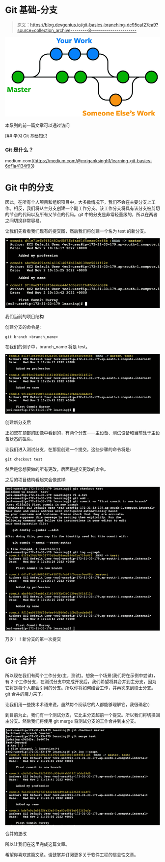 # Git 基础-分支

> 原文：<https://blog.devgenius.io/git-basics-branching-dc95caf27ca9?source=collection_archive---------8----------------------->

![](img/170966c747a8a9a1b19ad8ae01aed9e4.png)

本系列的前一篇文章可以通过访问

[](https://medium.com/@mriganksingh1/learning-git-basics-6df1a4134f93) [## 学习 Git 基础知识

### Git 是什么？

medium.com](https://medium.com/@mriganksingh1/learning-git-basics-6df1a4134f93) 

# Git 中的分支

因此，在所有个人项目和组织项目中，大多数情况下，我们不会在主要分支上工作。相反，我们将从主分支创建一个副工作分支。该工作分支将具有该分支被剪切的节点的代码以及所有父节点的代码。git 中的分支是非常轻量级的，所以在两者之间切换非常容易。

让我们先看看我们现有的提交图，然后我们将创建一个名为 test 的新分支。

![](img/3ede3737f25258934796b95e95607ffd.png)

我们当前的项目结构

创建分支的命令是:

```
git branch <branch_name>
```

在我们的例子中，branch_name 将是 test。

![](img/010f4784df50a86e547508b27488a19a.png)

创建新分支后

正如您在顶部的图像中看到的，有两个分支——主设备、测试设备和当前处于主设备状态的磁头。

让我们进入测试分支，在那里创建一个提交。这些步骤的命令将是:

```
git checkout test
```

然后是您想要做的所有更改，后面是提交更改的命令。

之后的项目结构看起来会像这样:

![](img/1e38672cf5b77fab2a6c524ec253bcf9.png)

万岁！！新分支的第一次提交

# Git 合并

所以现在我们有两个工作分支(主，测试)。想象一个场景(我们将在示例中尝试)，有 2 个工作分支，在测试分支中完成开发后，我们希望将其合并到主分支，因为它将是每个人都会引用的分支。所以你将如何结合工作，并再次来到硕士分支。git 合并的魔力来了。

让我们用一些技术术语来说，虽然每个阅读它的人都能够理解它，我很确定:)

到目前为止，我们有一个测试分支，它比主分支超前一个提交。所以我们将切换回主分支。然后我们将使用 git merge 将测试分支的工作合并到主分支。

![](img/c2e8210fecbe5404637f6e50430d4667.png)

合并的更改

所以让我们在这里完成这篇文章。

希望你喜欢这篇文章。请鼓掌并订阅更多关于软件工程的信息性文章。
